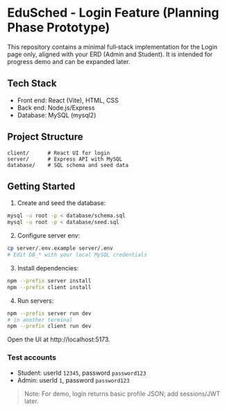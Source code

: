 # EduSched - Login Feature (Planning Phase Prototype)

This repository contains a minimal full‑stack implementation for the Login page only, aligned with your ERD (Admin and Student). It is intended for progress demo and can be expanded later.

## Tech Stack
- Front end: React (Vite), HTML, CSS
- Back end: Node.js/Express
- Database: MySQL (mysql2)

## Project Structure
```
client/      # React UI for login
server/      # Express API with MySQL
database/    # SQL schema and seed data
```

## Getting Started

1. Create and seed the database:
```bash
mysql -u root -p < database/schema.sql
mysql -u root -p < database/seed.sql
```

2. Configure server env:
```bash
cp server/.env.example server/.env
# Edit DB_* with your local MySQL credentials
```

3. Install dependencies:
```bash
npm --prefix server install
npm --prefix client install
```

4. Run servers:
```bash
npm --prefix server run dev
# in another terminal
npm --prefix client run dev
```

Open the UI at http://localhost:5173.

### Test accounts
- Student: userId `12345`, password `password123`
- Admin: userId `1`, password `password123`

> Note: For demo, login returns basic profile JSON; add sessions/JWT later.

